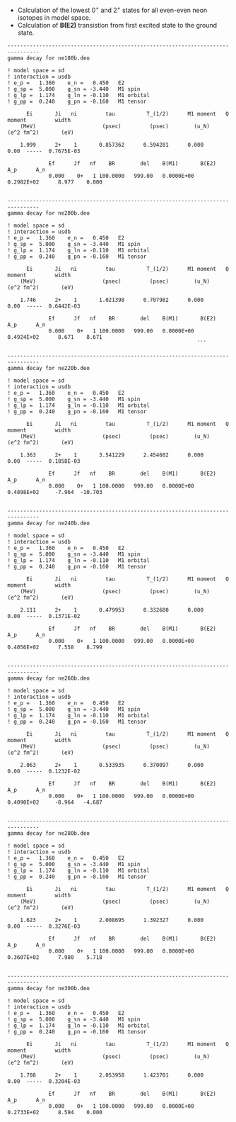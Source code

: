 * Calculation of the lowest $0^+$ and $2^+$ states for all even-even neon isotopes in model space.
* Calculation of  **B(E2)** transistion from first excited state to the ground state. 
```
--------------------------------------------------------------------------------
gamma decay for ne180b.deo     

! model space = sd                                          
! interaction = usdb                                        
! e_p =   1.360    e_n =   0.450   E2                       
! g_sp =  5.000    g_sn = -3.440   M1 spin                  
! g_lp =  1.174    g_ln = -0.110   M1 orbital               
! g_pp =  0.240    g_pn = -0.160   M1 tensor                

      Ei       Ji   ni         tau          T_(1/2)      M1 moment   Q moment         width
    (MeV)                     (psec)         (psec)        (u_N)    (e^2 fm^2)       (eV)

    1.999      2+    1       0.857362      0.594281      0.000         0.00  -----  0.7675E-03      
                                                                                                    
             Ef      Jf   nf    BR        del    B(M1)       B(E2)           A_p      A_n           
             0.000    0+   1 100.0000   999.00   0.0000E+00  0.2982E+02      8.977    0.000         
                                                                                                    
```
```
--------------------------------------------------------------------------------
gamma decay for ne200b.deo     

! model space = sd                                          
! interaction = usdb                                        
! e_p =   1.360    e_n =   0.450   E2                       
! g_sp =  5.000    g_sn = -3.440   M1 spin                  
! g_lp =  1.174    g_ln = -0.110   M1 orbital               
! g_pp =  0.240    g_pn = -0.160   M1 tensor                

      Ei       Ji   ni         tau          T_(1/2)      M1 moment   Q moment         width
    (MeV)                     (psec)         (psec)        (u_N)    (e^2 fm^2)       (eV)

    1.746      2+    1       1.021398      0.707982      0.000         0.00  -----  0.6442E-03      
                                                                                                    
             Ef      Jf   nf    BR        del    B(M1)       B(E2)           A_p      A_n           
             0.000    0+   1 100.0000   999.00   0.0000E+00  0.4924E+02      8.671    8.671         
                                                            ```
```

```
--------------------------------------------------------------------------------
gamma decay for ne220b.deo     

! model space = sd                                          
! interaction = usdb                                        
! e_p =   1.360    e_n =   0.450   E2                       
! g_sp =  5.000    g_sn = -3.440   M1 spin                  
! g_lp =  1.174    g_ln = -0.110   M1 orbital               
! g_pp =  0.240    g_pn = -0.160   M1 tensor                

      Ei       Ji   ni         tau          T_(1/2)      M1 moment   Q moment         width
    (MeV)                     (psec)         (psec)        (u_N)    (e^2 fm^2)       (eV)

    1.363      2+    1       3.541229      2.454602      0.000         0.00  -----  0.1858E-03      
                                                                                                    
             Ef      Jf   nf    BR        del    B(M1)       B(E2)           A_p      A_n           
             0.000    0+   1 100.0000   999.00   0.0000E+00  0.4898E+02     -7.964  -10.703         
                                                                                                    
```


```
--------------------------------------------------------------------------------
gamma decay for ne240b.deo     

! model space = sd                                          
! interaction = usdb                                        
! e_p =   1.360    e_n =   0.450   E2                       
! g_sp =  5.000    g_sn = -3.440   M1 spin                  
! g_lp =  1.174    g_ln = -0.110   M1 orbital               
! g_pp =  0.240    g_pn = -0.160   M1 tensor                

      Ei       Ji   ni         tau          T_(1/2)      M1 moment   Q moment         width
    (MeV)                     (psec)         (psec)        (u_N)    (e^2 fm^2)       (eV)

    2.111      2+    1       0.479953      0.332680      0.000         0.00  -----  0.1371E-02      
                                                                                                    
             Ef      Jf   nf    BR        del    B(M1)       B(E2)           A_p      A_n           
             0.000    0+   1 100.0000   999.00   0.0000E+00  0.4056E+02      7.558    8.799         
                                                                                                    
```


```
--------------------------------------------------------------------------------
gamma decay for ne260b.deo     

! model space = sd                                          
! interaction = usdb                                        
! e_p =   1.360    e_n =   0.450   E2                       
! g_sp =  5.000    g_sn = -3.440   M1 spin                  
! g_lp =  1.174    g_ln = -0.110   M1 orbital               
! g_pp =  0.240    g_pn = -0.160   M1 tensor                

      Ei       Ji   ni         tau          T_(1/2)      M1 moment   Q moment         width
    (MeV)                     (psec)         (psec)        (u_N)    (e^2 fm^2)       (eV)

    2.063      2+    1       0.533935      0.370097      0.000         0.00  -----  0.1232E-02      
                                                                                                    
             Ef      Jf   nf    BR        del    B(M1)       B(E2)           A_p      A_n           
             0.000    0+   1 100.0000   999.00   0.0000E+00  0.4090E+02     -8.964   -4.687         
                                                                                                    

```



```
--------------------------------------------------------------------------------
gamma decay for ne280b.deo     

! model space = sd                                          
! interaction = usdb                                        
! e_p =   1.360    e_n =   0.450   E2                       
! g_sp =  5.000    g_sn = -3.440   M1 spin                  
! g_lp =  1.174    g_ln = -0.110   M1 orbital               
! g_pp =  0.240    g_pn = -0.160   M1 tensor                

      Ei       Ji   ni         tau          T_(1/2)      M1 moment   Q moment         width
    (MeV)                     (psec)         (psec)        (u_N)    (e^2 fm^2)       (eV)

    1.623      2+    1       2.008695      1.392327      0.000         0.00  -----  0.3276E-03      
                                                                                                    
             Ef      Jf   nf    BR        del    B(M1)       B(E2)           A_p      A_n           
             0.000    0+   1 100.0000   999.00   0.0000E+00  0.3607E+02      7.980    5.718         
                                                                                                    

```




```
--------------------------------------------------------------------------------
gamma decay for ne300b.deo     

! model space = sd                                          
! interaction = usdb                                        
! e_p =   1.360    e_n =   0.450   E2                       
! g_sp =  5.000    g_sn = -3.440   M1 spin                  
! g_lp =  1.174    g_ln = -0.110   M1 orbital               
! g_pp =  0.240    g_pn = -0.160   M1 tensor                

      Ei       Ji   ni         tau          T_(1/2)      M1 moment   Q moment         width
    (MeV)                     (psec)         (psec)        (u_N)    (e^2 fm^2)       (eV)

    1.708      2+    1       2.053958      1.423701      0.000         0.00  -----  0.3204E-03      
                                                                                                    
             Ef      Jf   nf    BR        del    B(M1)       B(E2)           A_p      A_n           
             0.000    0+   1 100.0000   999.00   0.0000E+00  0.2733E+02      8.594    0.000         
                                                                                                    

```
